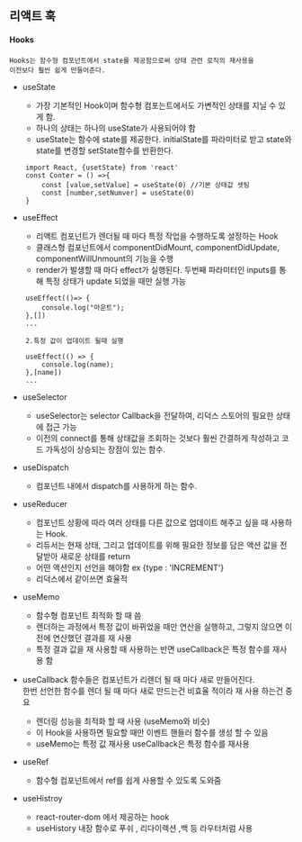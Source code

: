 ## 리액트 훅

#### Hooks

    Hooks는 함수형 컴포넌트에서 state를 제공함으로써 상태 관련 로직의 재사용을   
    이전보다 훨씬 쉽게 만들어준다.


* useState

  - 가장 기본적인 Hook이며 함수형 컴포는트에서도 가변적인 상태를 지닐 수 있게 함.   
  - 하나의 상태는 하나의 useState가 사용되어야 함 
  - useState는 함수에 state를 제공한다. initialState를 파라미터로 받고 state와 state를 변경할 setState함수를 반환한다. 

```  
    import React, {usetState} from 'react'
    const Conter = () =>{
        const [value,setValue] = useState(0) //기본 상태값 셋팅
        const [number,setNumver] = useState(0)
    }
``` 
   
* useEffect 

    - 리액트 컴포넌트가 렌더될 때 마다 특정 작업을 수행하도록 설정하는 Hook
    - 클래스형 컴포넌트에서 componentDidMount, componentDidUpdate, componentWillUnmount의 기능을 수행
    - render가 발생할 때 마다 effect가 실행된다. 두번째 파라미터인 inputs를 통해 특정 상태가 update 되었을 때만 실행 가능

```
    useEffect(()=> {   
        console.log("마운트");   
    },[])    
    ...   

    2.특정 값이 업데이트 될때 실행

    useEffect(() => {   
        console.log(name);   
    },[name])   
    ...   
```

* useSelector

    - useSelector는 selector Callback을 전달하여, 리덕스 스토어의 필요한 상태에 접근 가능
    - 이전의 connect를 통해 상태값을 조회하는 것보다 훨씬 간결하게 작성하고 코드 가독성이 상승되는 장점이 있는 함수.

* useDispatch

    - 컴포넌트 내에서 dispatch를 사용하게 하는 함수.


* useReducer

    - 컴포넌트 상황에 따라 여러 상태를 다른 값으로 업데이트 해주고 싶을 때 사용하는 Hook.   
    - 리듀서는 현재 상태, 그리고 업데이트를 위해 필요한 정보를 담은 액션 값을 전달받아 새로운 상태를 return   
    - 어떤 액션인지 선언을 해야함    ex {type : 'INCREMENT'}   
    - 리덕스에서 같이쓰면 효율적   


* useMemo

    - 함수형 컴포넌트 최적화 할 때 씀    
    - 렌더하는 과정에서 특정 값이 바뀌었을 때만 연산을 실행하고, 그렇지 않으면 이전에 연산했던 결과를 재 사용
    - 특정 결과 값을 재 사용할 때 사용하는 반면 useCallback은 특정 함수를 재사용 함   

* useCallback
    함수들은 컴포넌트가 리렌더 될 때 마다 새로 만들어진다.  
    한번 선언한 함수를 렌더 될 때 마다 새로 만드는건 비효율 적이라 재 사용 하는건 중요   

    - 렌더링 성능을 최적화 할 때 사용 (useMemo와 비슷)   
    - 이 Hook을 사용하면 필요할 때만 이벤트 핸들러 함수를 생성 할 수 있음
    - useMemo는 특정 값 재사용 useCallback은 특정 함수를 재사용

* useRef

    - 함수형 컴포넌트에서 ref를 쉽게 사용할 수 있도록 도와줌   

* useHistroy

    - react-router-dom 에서 제공하는 hook
    - useHistory 내장 함수로 푸쉬 , 리다이렉션 ,백 등 라우터처럼 사용




    
